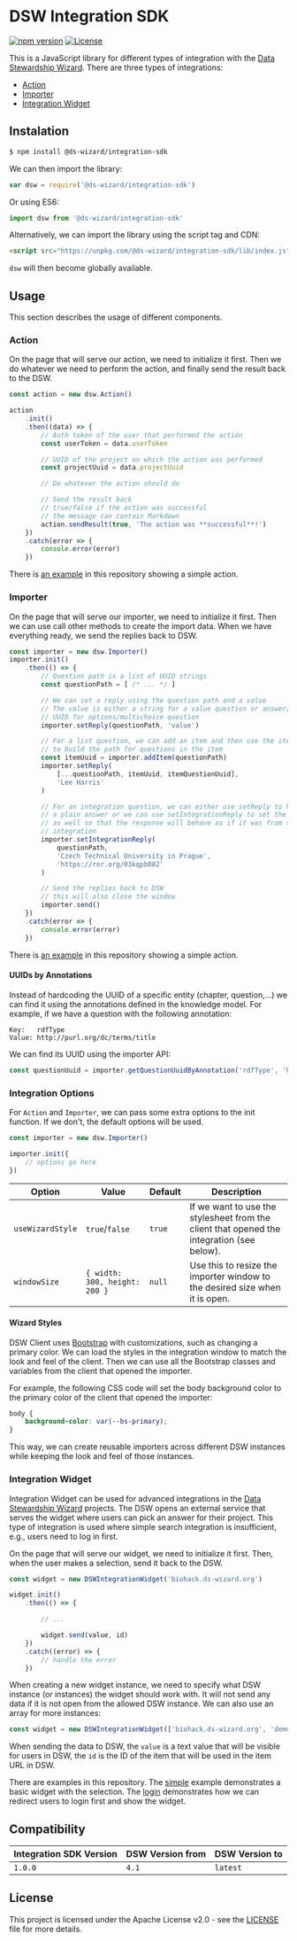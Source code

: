 # DSW Integration SDK

[![npm version](https://badge.fury.io/js/@ds-wizard%2Fintegration-sdk.svg)](https://badge.fury.io/js/@ds-wizard%2Fintegration-sdk)
[![License](https://img.shields.io/github/license/ds-wizard/dsw-integration-sdk)](LICENSE)

This is a JavaScript library for different types of integration with the [Data Stewardship Wizard](https://ds-wizard.org). There are three types of integrations:

- [Action](#action)
- [Importer](#importer)
- [Integration Widget](#integration-widget)


## Instalation

```bash
$ npm install @ds-wizard/integration-sdk
```

We can then import the library:

```javascript
var dsw = require('@ds-wizard/integration-sdk')
```

Or using ES6:

```javascript
import dsw from '@ds-wizard/integration-sdk'
```

Alternatively, we can import the library using the script tag and CDN:

```html
<script src="https://unpkg.com/@ds-wizard/integration-sdk/lib/index.js"></script>
```

`dsw` will then become globally available.



## Usage

This section describes the usage of different components.


### Action

On the page that will serve our action, we need to initialize it first. Then we do whatever we need to perform the action, and finally send the result back to the DSW.

```javascript
const action = new dsw.Action()

action
    .init()
    .then((data) => {
        // Auth token of the user that performed the action
        const userToken = data.userToken

        // UUID of the project on which the action was performed
        const projectUuid = data.projectUuid

        // Do whatever the action should do

        // Send the result back
        // true/false if the action was successful
        // the message can contain Markdown
        action.sendResult(true, 'The action was **successful**!')
    })
    .catch(error => {
        console.error(error)
    })
```

There is [an example](examples/action) in this repository showing a simple action.


### Importer

On the page that will serve our importer, we need to initialize it first. Then we can use call other methods to create the import data. When we have everything ready, we send the replies back to DSW.

```javascript
const importer = new dsw.Importer()
importer.init()
    .then(() => {
        // Question path is a list of UUID strings
        const questionPath = [ /* ... */ ]

        // We can set a reply using the question path and a value
        // The value is either a string for a value question or answer/choice 
        // UUID for options/multichoice question
        importer.setReply(questionPath, 'value')

        // For a list question, we can add an item and then use the item's UUID
        // to build the path for questions in the item
        const itemUuid = importer.addItem(questionPath)
        importer.setReply(
            [...questionPath, itemUuid, itemQuestionUuid],
            'Lee Harris'
        )

        // For an integration question, we can either use setReply to have
        // a plain answer or we can use setIntegrationReply to set the link 
        // as well so that the response will behave as if it was from the 
        // integration
        importer.setIntegrationReply(
            questionPath,
            'Czech Technical University in Prague',
            'https://ror.org/03kqpb082'
        )

        // Send the replies back to DSW
        // this will also close the window
        importer.send()
    })
    .catch(error => {
        console.error(error)
    })
```

There is [an example](examples/importer) in this repository showing a simple action.

#### UUIDs by Annotations

Instead of hardcoding the UUID of a specific entity (chapter, question,...) we can find it using the annotations defined in the knowledge model. For example, if we have a question with the following annotation:

```
Key:   rdfType
Value: http://purl.org/dc/terms/title
```

We can find its UUID using the importer API:

```javascript
const questionUuid = importer.getQuestionUuidByAnnotation('rdfType', 'http://purl.org/dc/terms/title')
```


### Integration Options

For `Action` and `Importer`, we can pass some extra options to the init function. If we don't, the default options will be used.

```javascript
const importer = new dsw.Importer()

importer.init({
    // options go here
})
```

| Option | Value | Default | Description |
| --- | --- | --- |--- |
| `useWizardStyle` | `true`/`false` | `true` | If we want to use the stylesheet from the client that opened the integration (see below). |
| `windowSize` | `{ width: 300, height: 200 }` | `null` | Use this to resize the importer window to the desired size when it is open. |

#### Wizard Styles

DSW Client uses [Bootstrap](https://getbootstrap.com) with customizations, such as changing a primary color. We can load the styles in the integration window to match the look and feel of the client. Then we can use all the Bootstrap classes and variables from the client that opened the importer.

For example, the following CSS code will set the body background color to the primary color of the client that opened the importer:

```css
body {
    background-color: var(--bs-primary);
}
```

This way, we can create reusable importers across different DSW instances while keeping the look and feel of those instances.


### Integration Widget

Integration Widget can be used for advanced integrations in the [Data Stewardship Wizard](https://ds-wizard.org) projects. The DSW opens an external service that serves the widget where users can pick an answer for their project. This type of integration is used where simple search integration is insufficient, e.g., users need to log in first.

On the page that will serve our widget, we need to initialize it first. Then, when the user makes a selection, send it back to the DSW.

```javascript
const widget = new DSWIntegrationWidget('biohack.ds-wizard.org')

widget.init()
    .then(() => {

        // ...

        widget.send(value, id)
    })
    .catch((error) => {
        // handle the error
    })
```

When creating a new widget instance, we need to specify what DSW instance (or instances) the widget should work with. It will not send any data if it is not open from the allowed DSW instance. We can also use an array for more instances:

```javascript
const widget = new DSWIntegrationWidget(['biohack.ds-wizard.org', 'demo.ds-wizard.org'])
```

When sending the data to DSW, the `value` is a text value that will be visible for users in DSW, the `id` is the ID of the item that will be used in the item URL in DSW.

There are examples in this repository. The [simple](examples/simple) example demonstrates a basic widget with the selection. The [login](examples/login) demonstrates how we can redirect users to login first and show the widget.



## Compatibility

| Integration SDK Version | DSW Version from | DSW Version to |
| --- | --- | --- |
| `1.0.0` | `4.1` | `latest` |



## License

This project is licensed under the Apache License v2.0 - see the
[LICENSE](LICENSE) file for more details.